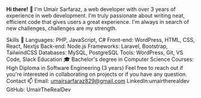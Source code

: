 **Hi there!** 👋
I'm Umair Sarfaraz, a web developer with over 3 years of experience in web development. I'm truly passionate about writing neat, efficient code that gives users a great experience. I'm always in search of new challenges, challenges are my strength.

Skills 🚀
Languages: PHP, JavaScript, C#
Front-end: WordPress, HTML, CSS, React, Nextjs
Back-end: Node.js
Frameworks: Laravel, Bootstrap, TailwindCSS
Databases: MySQL, PostgreSQL
Tools: WordPress, Git, VS Code, Slack
Education 🎓
Bachelor's degree in Computer Science
Courses: High Diploma in Software Engineering (3 years)
Feel free to reach out if you're interested in collaborating on projects or if you have any question.
Contact 📫
Email: umairsarfaraz829@gmail.com
LinkedIn:umairtherealdev
GitHub: UmairTheRealDev
